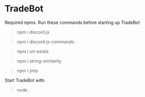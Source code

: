# TradeBot

Required npms. Run these commands before starting up TradeBot
  >npm i discord.js
  
  >npm i discord.js-commando
  
  >npm i url-exists
  
  >npm i string-similarity
  
  >npm i jimp
  
Start TradeBot with:
  >node .  
